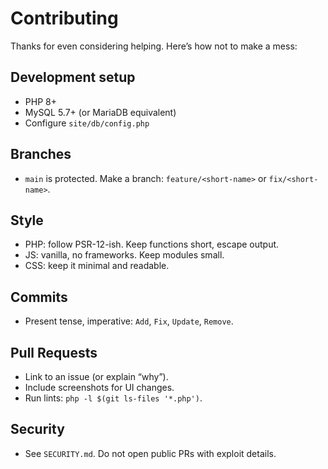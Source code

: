 # Contributing

Thanks for even considering helping. Here’s how not to make a mess:

## Development setup
- PHP 8+
- MySQL 5.7+ (or MariaDB equivalent)
- Configure `site/db/config.php`

## Branches
- `main` is protected. Make a branch: `feature/<short-name>` or `fix/<short-name>`.

## Style
- PHP: follow PSR-12-ish. Keep functions short, escape output.
- JS: vanilla, no frameworks. Keep modules small.
- CSS: keep it minimal and readable.

## Commits
- Present tense, imperative: `Add`, `Fix`, `Update`, `Remove`.

## Pull Requests
- Link to an issue (or explain “why”).
- Include screenshots for UI changes.
- Run lints: `php -l $(git ls-files '*.php')`.

## Security
- See `SECURITY.md`. Do not open public PRs with exploit details.
